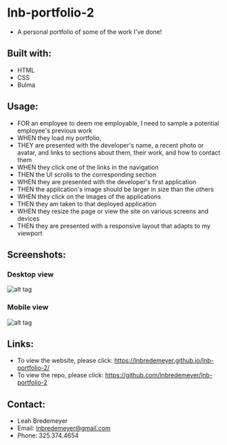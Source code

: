 # lnb-portfolio-2

- A personal portfolio of some of the work I've done!

## Built with:
* HTML
* CSS
* Bulma

## Usage:
* FOR an employee to deem me employable, I need to sample a potential employee's previous work
* WHEN they load my portfolio,
* THEY are presented with the developer's name, a recent photo or avatar, and links to sections about them, their work, and how to contact them
* WHEN they click one of the links in the navigation
* THEN the UI scrolls to the corresponding section
* WHEN they are presented with the developer's first application
* THEN the application's image should be larger in size than the others
* WHEN they click on the images of the applications
* THEN they am taken to that deployed application
* WHEN they resize the page or view the site on various screens and devices
* THEN they are presented with a responsive layout that adapts to my viewport

## Screenshots:
### Desktop view
![alt tag](https://user-images.githubusercontent.com/99215212/168624818-96199c1f-a35e-489a-b1e0-09e75c9a4ed9.png) 

### Mobile view
![alt tag](https://user-images.githubusercontent.com/99215212/168624958-d6375398-8db1-462f-a1c1-574f2f6f87aa.png) 

## Links:
* To view the website, please click: https://lnbredemeyer.github.io/lnb-portfolio-2/
* To view the repo, please click: https://github.com/lnbredemeyer/lnb-portfolio-2

## Contact:
* Leah Bredemeyer
* Email: lnbredemeyer@gmail.com
* Phone: 325.374.4654
